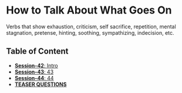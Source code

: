 # How to Talk About What Goes On

Verbs that show exhaustion, criticism, self sacrifice, repetition, mental stagnation, pretense, hinting, soothing, sympathizing, indecision, etc.

## Table of Content

- [**Session-42**: Intro](session-42.md)
- [**Session-43**: 43](session-43.md)
- [**Session-44**: 44](session-44.md)
- [**TEASER QUESTIONS**](teaser-question.md)
